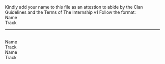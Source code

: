 Kindly add your name to this file as an attestion to abide by the Clan Guidelines and the Terms of The Internship v1
Follow the format:
<br/>
Name <br/>
Track
___
<br/>
Name <br/>
Track
<br/>
Name <br/>
Track
<br/>
